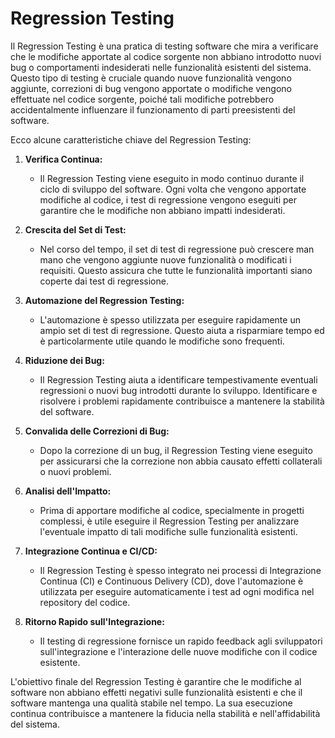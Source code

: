 # Regression Testing

Il Regression Testing è una pratica di testing software che mira a verificare che le modifiche apportate al codice sorgente non abbiano introdotto nuovi bug o comportamenti indesiderati nelle funzionalità esistenti del sistema. Questo tipo di testing è cruciale quando nuove funzionalità vengono aggiunte, correzioni di bug vengono apportate o modifiche vengono effettuate nel codice sorgente, poiché tali modifiche potrebbero accidentalmente influenzare il funzionamento di parti preesistenti del software.

Ecco alcune caratteristiche chiave del Regression Testing:

1. **Verifica Continua:**
   - Il Regression Testing viene eseguito in modo continuo durante il ciclo di sviluppo del software. Ogni volta che vengono apportate modifiche al codice, i test di regressione vengono eseguiti per garantire che le modifiche non abbiano impatti indesiderati.

2. **Crescita del Set di Test:**
   - Nel corso del tempo, il set di test di regressione può crescere man mano che vengono aggiunte nuove funzionalità o modificati i requisiti. Questo assicura che tutte le funzionalità importanti siano coperte dai test di regressione.

3. **Automazione del Regression Testing:**
   - L'automazione è spesso utilizzata per eseguire rapidamente un ampio set di test di regressione. Questo aiuta a risparmiare tempo ed è particolarmente utile quando le modifiche sono frequenti.

4. **Riduzione dei Bug:**
   - Il Regression Testing aiuta a identificare tempestivamente eventuali regressioni o nuovi bug introdotti durante lo sviluppo. Identificare e risolvere i problemi rapidamente contribuisce a mantenere la stabilità del software.

5. **Convalida delle Correzioni di Bug:**
   - Dopo la correzione di un bug, il Regression Testing viene eseguito per assicurarsi che la correzione non abbia causato effetti collaterali o nuovi problemi.

6. **Analisi dell'Impatto:**
   - Prima di apportare modifiche al codice, specialmente in progetti complessi, è utile eseguire il Regression Testing per analizzare l'eventuale impatto di tali modifiche sulle funzionalità esistenti.

7. **Integrazione Continua e CI/CD:**
   - Il Regression Testing è spesso integrato nei processi di Integrazione Continua (CI) e Continuous Delivery (CD), dove l'automazione è utilizzata per eseguire automaticamente i test ad ogni modifica nel repository del codice.

8. **Ritorno Rapido sull'Integrazione:**
   - Il testing di regressione fornisce un rapido feedback agli sviluppatori sull'integrazione e l'interazione delle nuove modifiche con il codice esistente.

L'obiettivo finale del Regression Testing è garantire che le modifiche al software non abbiano effetti negativi sulle funzionalità esistenti e che il software mantenga una qualità stabile nel tempo. La sua esecuzione continua contribuisce a mantenere la fiducia nella stabilità e nell'affidabilità del sistema.
